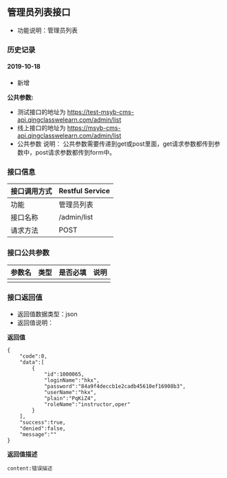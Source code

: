 ## 管理员列表接口
+ 功能说明：管理员列表

### 历史记录

#### 2019-10-18 
- 新增

**公共参数:**
+ 测试接口的地址为 https://test-msyb-cms-api.qingclasswelearn.com/admin/list
+ 线上接口的地址为 https://msyb-cms-api.qingclasswelearn.com/admin/list
+ 公共参数 说明： 公共参数需要传递到get或post里面，get请求参数都传到参数中，post请求参数都传到form中。

### 接口信息
|接口调用方式 	|	Restful Service			|
|:--------------|:--------------------------|
|功能	     	| 管理员列表					|
|接口名称		|/admin/list				|
|请求方法		|POST					    |

### 接口公共参数
|参数名		   		|类型	|是否必填	|说明			    					|
|:------------------|:------|:----------|:--------------------------------------|
|			   		|		|		  	|		      	  						|

### 接口返回值
+ 返回值数据类型：json
+ 返回值说明：

**返回值**  

```
{
    "code":0,
    "data":[
        {
            "id":1000065,
            "loginName":"hkx",
            "password":"84a9f4deccb1e2cadb45610ef16908b3",
            "userName":"hkx",
            "plain":"PqKiZ4",
            "roleName":"instructor,oper"
        }
    ],
    "success":true,
    "denied":false,
    "message":""
}
```

**返回值描述**  

```
content:错误描述
```